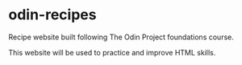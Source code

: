 # odin-recipes

Recipe website built following The Odin Project foundations course.

This website will be used to practice and improve HTML skills.